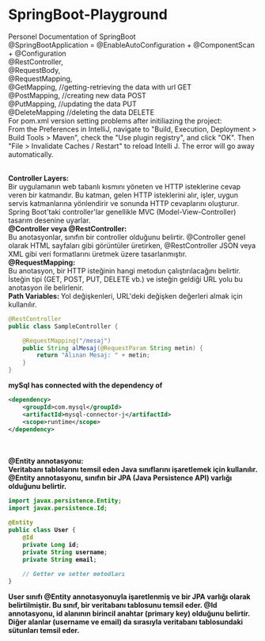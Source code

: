 # SpringBoot-Playground
Personel Documentation of SpringBoot
<br />
@SpringBootApplication = @EnableAutoConfiguration + @ComponentScan + @Configuration
<br />
@RestController, 
<br />
@RequestBody, 
<br />
@RequestMapping, 
<br />
@GetMapping,  //getting-retrieving the data with url GET
<br />
@PostMapping,   //creating new data POST 
<br />
@PutMapping, 		//updating the data PUT
<br />
@DeleteMapping		//deleting the data DELETE
<br />
For pom.xml version setting problems after initiliazing the project:
<br />
From the Preferences in IntelliJ, navigate to "Build, Execution, Deployment > Build Tools > Maven", check the "Use plugin registry", and click "OK".
Then "File > Invalidate Caches / Restart" to reload Intelli J. The error will go away automatically.

<br />
<strong>  Controller Layers: </strong>
<br />
Bir uygulamanın web tabanlı kısmını yöneten ve HTTP isteklerine cevap veren bir katmandır. Bu katman, gelen HTTP isteklerini alır, işler, uygun servis katmanlarına yönlendirir ve sonunda HTTP cevaplarını oluşturur. Spring Boot'taki controller'lar genellikle MVC (Model-View-Controller) tasarım desenine uyarlar.
<br />
<strong>  @Controller veya @RestController:  </strong>
<br />
Bu anotasyonlar, sınıfın bir controller olduğunu belirtir. @Controller genel olarak HTML sayfaları gibi görüntüler üretirken, @RestController JSON veya XML gibi veri formatlarını üretmek üzere tasarlanmıştır.
<br />
<strong>  @RequestMapping: </strong>
<br />
Bu anotasyon, bir HTTP isteğinin hangi metodun çalıştırılacağını belirtir. İsteğin tipi (GET, POST, PUT, DELETE vb.) ve isteğin geldiği URL yolu bu anotasyon ile belirlenir.
<br />
<strong>  Path Variables: </strong>
Yol değişkenleri, URL'deki değişken değerleri almak için kullanılır.

```java
@RestController
public class SampleController {

    @RequestMapping("/mesaj")
    public String alMesaj(@RequestParam String metin) {
        return "Alınan Mesaj: " + metin;
    }
}

```
<strong> mySql has connected with the dependency of </strong>

```xml
<dependency>
    <groupId>com.mysql</groupId>
    <artifactId>mysql-connector-j</artifactId>
    <scope>runtime</scope>
</dependency>
```
<br />
<br />
<strong>@Entity annotasyonu: <strong> <br />
Veritabanı tablolarını temsil eden Java sınıflarını işaretlemek için kullanılır. @Entity annotasyonu, sınıfın bir JPA (Java Persistence API) varlığı olduğunu belirtir.<br />

```java
import javax.persistence.Entity;
import javax.persistence.Id;

@Entity
public class User {
    @Id
    private Long id;
    private String username;
    private String email;
    
    // Getter ve setter metodları
}
```
User sınıfı @Entity annotasyonuyla işaretlenmiş ve bir JPA varlığı olarak belirtilmiştir. Bu sınıf, bir veritabanı tablosunu temsil eder. @Id annotasyonu, id alanının birincil anahtar (primary key) olduğunu belirtir. Diğer alanlar (username ve email) da sırasıyla veritabanı tablosundaki sütunları temsil eder.
<br />

